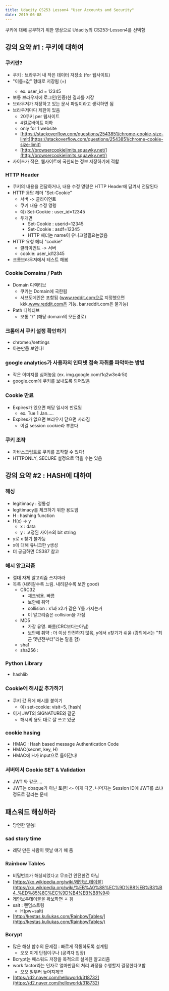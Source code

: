 ```yaml
---
title: Udacity CS253 Lesson4 "User Accounts and Security"
date: 2019-06-08
---
```


쿠키에 대해 공부하기 위한 영상으로 Udacity의 CS253-Lesson4를 선택함

## 강의 요약 #1 : 쿠키에 대하여

### 쿠키란?

- 쿠키 : 브라우저 내 작은 데이터 저장소 (for 웹사이트)
- "이름=값" 형태로 저장됨 (<cookie-name>=<cookie-value>)
  - ex. user_id = 12345
- 보통 브라우저에 로그인(인증)한 결과를 저장
- 브라우저가 저장하고 있는 문서 파일이라고 생각하면 됨
- 브라우저마다 제한이 있음
  - 20쿠키 per 웹사이트
  - 4킬로바이트 이하
  - only for 1 website
  - [https://stackoverflow.com/questions/2543851/chrome-cookie-size-limit](https://stackoverflow.com/questions/2543851/chrome-cookie-size-limit)
  - [http://browsercookielimits.squawky.net/](http://browsercookielimits.squawky.net/)
- 사이즈가 작은, 웹사이트에 국한되는 정보 저장하기에 적합

### HTTP Header

- 쿠키의 내용을 전달하거나, 내용 수정 명령은 HTTP Header에 담겨서 전달된다
- HTTP 응답 헤더 "Set-Cookie"
  - 서버 -> 클라이언트 
  - 쿠키 내용 수정 명령
  - 예) Set-Cookie : user_id=12345
  - 두개면
    - Set-Cookie : userid=12345
    - Set-Cookie : asdf=12345
    - HTTP 헤더는 name이 유니크할필요는없음
- HTTP 요청 헤더 "cookie"
  - 클라이언트 -> 서버
  - cookie: user_id12345
- 크롬브라우저에서 테스트 해봄

### Cookie Domains / Path

- Domain 디렉티브
  - 쿠키는 Domain에 국한됨
  - 서브도메인은 포함됨 (www.reddit.com으로 지정했으면 kkk.www.reddit.com은 가능. bar.reddit.com은 불가능)
- Path 디렉티브
  - 보통 "/" (해당 domain의 모든경로)

### 크롬에서 쿠키 설정 확인하기

- chrome://settings
- 아는만큼 보인다!

### google analytics가 사용자의 인터넷 접속 자취를 파악하는 방법

- 작은 이미지를 심어놓음 (ex. img.google.com/1q2w3e4r5t)
- google.com에 쿠키를 보내도록 되어있음

### Cookie 만료

- Expires가 있으면 해당 일시에 만료됨
  - ex. Tue 1 Jan.....
- Expires가 없으면 브라우저 닫으면 사라짐
  - 이걸 session cookie라 부른다

### 쿠키 조작

- 자바스크립트로 쿠키를 조작할 수 있다!
- HTTPONLY, SECURE 설정으로 막을 수는 있음

## 강의 요약 #2 : HASH에 대하여

### 해싱

- legitimacy : 정통성
- legitimacy를 체크하기 위한 용도임
- H : hashing function
- H(x) → y
  - x : data
  - y : 고정된 사이즈의 bit string
- y로 x 찾기 불가능
- x에 대해 유니크한 y생성
- 더 궁금하면 CS387 참고

### 해시 알고리즘

- 절대 자체 알고리즘 쓰지마라
- 목록 (내려갈수록 느림. 내려갈수록 보안 good)
  - CRC32
    - 체크썸용. 빠름
    - 보안에 취약
    - collision : x1과 x2가 같은 Y를 가지는거
    - 이 알고리즘은 collision을 가짐
  - MD5
    - 가장 유명. 빠름(CRC보다는아님)
    - 보안에 취약 : 더 이상 안전하지 않음, y에서 x찾기가 쉬움 (강의에서는 "최근 몇년전부터"라는 말을 함)
  - sha1
  - sha256 :

### Python Library

- hashlib

### Cookie에 해시값 추가하기

- 쿠키 값 뒤에 해시를 붙이기
  - 예) set-cookie: visit=5, [hash]
- 이거 JWT의 SIGNATURE와 같군
  - 해시의 용도 대로 잘 쓰고 있군

### cookie hasing

- HMAC : Hash based message Authentication Code
- HMAC(secret, key, H)
- HMAC에 H가 input으로 들어간다!

### 서버에서 Cookie SET & Validation

- JWT 와 같군....
- JWT는 obaque가 아닌 토큰! <- 이게 다군. 나머지는 Session ID에 JWT를 쓰냐 정도로 갈리는 문제

## 패스워드 해싱하라

- 당연한 말씀!

### sad story time

- 레딧 만든 사람이 옛날 얘기 해 줌

### Rainbow Tables

- 비밀번호가 해싱되었다고 무조건 안전한건 아님
- [https://ko.wikipedia.org/wiki/레인보_테이블](https://ko.wikipedia.org/wiki/%EB%A0%88%EC%9D%B8%EB%B3%B4_%ED%85%8C%EC%9D%B4%EB%B8%94)
- 레인보우테이블을 확보하면 ㅈ 됨
- salt : 랜덤스트링
  - H(pw+salt)
- [http://kestas.kuliukas.com/RainbowTables/](http://kestas.kuliukas.com/RainbowTables/)

### Bcrypt

- 많은 해싱 함수의 문제점 : 빠르게 작동하도록 설계됨
  - 오오 이게 단점이구나 (공격자 입장)
- Bcrypt는 패스워드 저장을 목적으로 설계된 알고리즘
- work factor라는 인자로 얼마만큼의 처리 과정을 수행할지 결정한다고함
  - 오오 일부러 늦어지게!!!
- [https://d2.naver.com/helloworld/318732](https://d2.naver.com/helloworld/318732)

